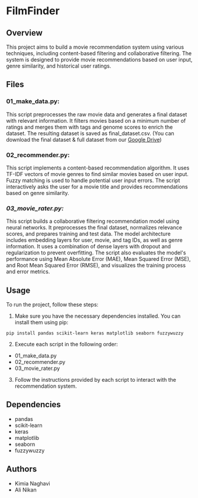 # FilmFinder
## Overview
This project aims to build a movie recommendation system using various techniques, including content-based filtering and collaborative filtering. The system is designed to provide movie recommendations based on user input, genre similarity, and historical user ratings.

## Files
### **01_make_data.py:** 
This script preprocesses the raw movie data and generates a final dataset with relevant information. It filters movies based on a minimum number of ratings and merges them with tags and genome scores to enrich the dataset. The resulting dataset is saved as final_dataset.csv.
(You can download the final dataset & full dataset from our [Google Drive](https://drive.google.com/drive/folders/1l7LP9Cpj2d9NfljpfsCdDc_IXFyl6Fx1?usp=sharing))

### **02_recommender.py:** 
This script implements a content-based recommendation algorithm. It uses TF-IDF vectors of movie genres to find similar movies based on user input. Fuzzy matching is used to handle potential user input errors. The script interactively asks the user for a movie title and provides recommendations based on genre similarity.

### ***03_movie_rater.py:*** 
This script builds a collaborative filtering recommendation model using neural networks. It preprocesses the final dataset, normalizes relevance scores, and prepares training and test data. The model architecture includes embedding layers for user, movie, and tag IDs, as well as genre information. It uses a combination of dense layers with dropout and regularization to prevent overfitting. The script also evaluates the model's performance using Mean Absolute Error (MAE), Mean Squared Error (MSE), and Root Mean Squared Error (RMSE), and visualizes the training process and error metrics.

## Usage
To run the project, follow these steps:

1. Make sure you have the necessary dependencies installed. You can install them using pip:

``` pip install pandas scikit-learn keras matplotlib seaborn fuzzywuzzy ```


2. Execute each script in the following order:
- 01_make_data.py
- 02_recommender.py
- 03_movie_rater.py


3. Follow the instructions provided by each script to interact with the recommendation system.

## Dependencies
- pandas
- scikit-learn
- keras
- matplotlib
- seaborn
- fuzzywuzzy

## Authors
- Kimia Naghavi
- Ali Nikan
